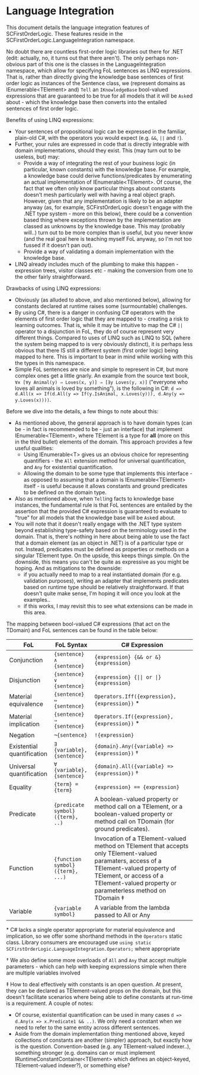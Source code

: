 ﻿# Language Integration

This document details the language integration features of SCFirstOrderLogic.
These features reside in the SCFirstOrderLogic.LanguageIntegration namespace.

No doubt there are countless first-order logic libraries out there for .NET (edit: actually, no, it turns out that there aren't).
The only perhaps non-obvious part of this one is the classes in the LanguageIntegration namespace, which allow for specifying FoL sentences as LINQ expressions.
That is, rather than directly giving the knowledge base sentences of first order logic as instances of the Sentence class, we (represent domains as IEnumerable&lt;TElement&gt; and) `Tell` an `IKnowledgeBase` bool-valued expressions that are guaranteed to be true for all models that it will be `Ask`ed about - which the knowledge base then converts into the entailed sentences of first order logic.

Benefits of using LINQ expressions:

* Your sentences of propositional logic can be expressed in the familiar, plain-old C#, with the operators you would expect (e.g. `&&`, `||` and `!`).
* Further, your rules are expressed in code that is directly integrable with domain implementations, should they exist. This (may turn out to be useless, but) may:
  * Provide a way of integrating the rest of your business logic (in particular, known constants) with the knowledge base.
    For example, a knowledge base could derive functions/predicates by enumerating an actual implementation of IEnumerable&lt;TElement&gt;.
    Of course, the fact that we often only know particular things about constants doesn't mesh particularly well with having a real object graph.
    However, given that any implementation is likely to be an adapter anyway (as, for example, SCFirstOrderLogic doesn't engage with the .NET type system - more on this below),
    there could be a convention based thing where exceptions thrown by the implementation are classed as unknowns by the knowledge base.
    This may (probably will..) turn out to be more complex than is useful, but you never know (and the real goal here is teaching myself FoL anyway, so I'm not too fussed if it doesn't pan out).
  * Provide a way of validating a domain implementation with the knowledge base.
* LINQ already includes much of the plumbing to make this happen - expression trees, visitor classes etc - making the conversion from one to the other fairly straightforward.

Drawbacks of using LINQ expressions:

* Obviously (as alluded to above, and also mentioned below), allowing for constants declared at runtime raises some (surmountable) challenges.
* By using C#, there is a danger in confusing C# operators with the elements of first order logic that they are mapped to - creating a risk to learning outcomes.
  That is, while it may be intuitive to map the C# `||` operator to a disjunction in FoL, they do of course represent very different things.
  Compared to uses of LINQ such as LINQ to SQL (where the system being mapped to is very obviously distinct), it is perhaps less obvious that there IS still a different system (first order logic) being mapped to here. This is important to bear in mind while working with this the types in this namespace.
* Simple FoL sentences are nice and simple to represent in C#, but more complex ones get a little gnarly. An example from the source text book, `∀x [∀y Animal(y) ⇒ Loves(x, y)] ⇒ [∃y Loves(y, x)]` ("everyone who loves all animals is loved by something"), is the following in C#: `d => d.All(x => If(d.All(y => If(y.IsAnimal, x.Loves(y))), d.Any(y => y.Loves(x))))`.

Before we dive into the details, a few things to note about this:

* As mentioned above, the general approach is to have domain types (can be - in fact is recommended to be - just an interface) that implement IEnumerable&lt;TElement&gt;, where TElement is a type for **all** (more on this in the third bullet) elements of the domain. This approach provides a few useful qualities:
  * Using IEnumerable&lt;T&gt; gives us an obvious choice for representing quantifiers - the `All` extension method for universal quantification, and `Any` for existential quantification.
  * Allowing the domain to be some type that implements this interface - as opposed to assuming that a domain is IEnumerable&lt;TElement&gt; itself - is useful because it allows constants and ground predicates to be defined on the domain type.
* Also as mentioned above, when `Tell`ing facts to knowledge base instances, the fundamental rule is that FoL sentences are entailed by the assertion that the provided C# expression is guaranteed to evaluate to "true" for all models that the knowledge base will be `Ask`ed about.
* You will note that it doesn't really engage with the .NET type system beyond establishing type-safety based on the terminology used in the domain.
  That is, there's nothing in here about being able to use the fact that a domain element (as an object in .NET) is of a particular type or not.
  Instead, predicates must be defined as properties or methods on a singular TElement type. On the upside, this keeps things simple. On the downside, this means you can't be quite as expressive as you might be hoping.
  And as mitigations to the downside:
  * if you actually need to map to a real instantiated domain (for e.g. validation purposes), writing an adapter that implements predicates based on runtime type should be relatively straightforward. If that doesn't quite make sense, I'm hoping it will once you look at the examples..
  * if this works, I may revisit this to see what extensions can be made in this area.

The mapping between bool-valued C# expressions (that act on the TDomain) and FoL sentences can be found in the table below:

| **FoL** | **FoL Syntax** | **C# Expression** |
| --- | --- | --- |
|Conjunction|`{sentence} ∧ {sentence}`|`{expression} {&& or &} {expression}`|
|Disjunction|`{sentence} ∨ {sentence}`|`{expression} {\|\| or \|} {expression}`|
|Material equivalence|`{sentence} ⇔ {sentence}`|`Operators.Iff({expression}, {expression})` *|
|Material implication|`{sentence} ⇒ {sentence}`|`Operators.If({expression}, {expression})` *|
|Negation|`¬{sentence}`|`!{expression}`|
|Existential quantification|`∃ {variable}, {sentence}`|`{domain}.Any({variable} => {expression})` †|
|Universal quantification|`∀ {variable}, {sentence}`|`{domain}.All({variable} => {expression})` †|
|Equality|`{term} = {term}`|`{expression} == {expression}`|
|Predicate|`{predicate symbol}({term}, ..)`|A boolean-valued property or method call on a TElement, or a boolean-valued property or method call on TDomain (for ground predicates).|
|Function|`{function symbol}({term}, ...)`|Invocation of a TElement-valued method on TElement that accepts only TElement-valued paramaters, access of a TElement-valued property of TElement, or access of a TElement-valued property or parameterless method on TDomain ‡|
|Variable|`{variable symbol}`|A variable from the lambda passed to All or Any|

\* C# lacks a single operator appropriate for material equivalence and implication, so we offer some shorthand methods in the `Operators` static class.
Library consumers are encouraged use `using static SCFirstOrderLogic.LanguageIntegration.Operators;` where appropriate

† We also define some more overloads of `All` and `Any` that accept multiple parameters - which can help with keeping expressions simple when there are multiple variables involved

‡ How to deal effectively with constants is an open question.
At present, they can be declared as TElement-valued props on the domain, but this doesn't facilitate scenarios where being able to define constants at run-time is a requirement.
A couple of notes:
* Of course, existential quantification can be used in many cases `d => d.Any(x => x.Predicate1 && ..)`. We only need a constant when we need to refer to the same entity across different sentences.
* Aside from the domain implementation thing mentioned above, keyed collections of constants are another (simpler) approach, but exactly how is the question.
Convention-based (e.g. any TElement-valued indexer..), something stronger (e.g. domains can or must implement IRuntimeConstantContainer&lt;TElement&gt; which defines an object-keyed, TElement-valued indexer?), or something else?
